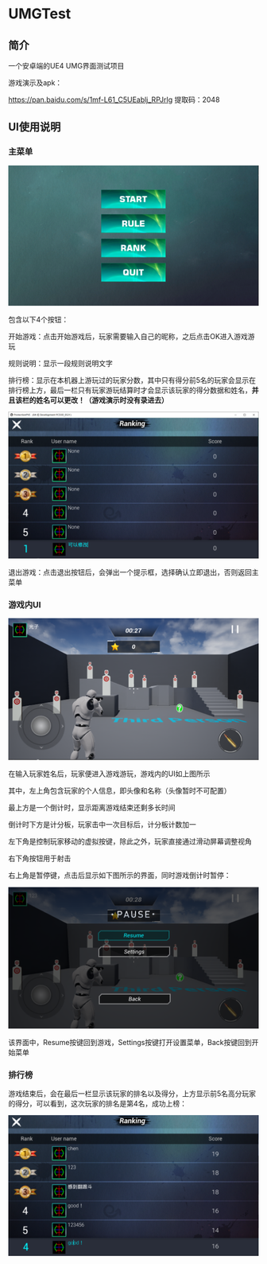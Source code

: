 # UMGTest

## 简介

一个安卓端的UE4 UMG界面测试项目

游戏演示及apk：

https://pan.baidu.com/s/1mf-L61_C5UEablj_RPJrIg 提取码：2048

## UI使用说明

### 主菜单

![image-20211106044026903](readme/image-20211106044026903.png)

包含以下4个按钮：

开始游戏：点击开始游戏后，玩家需要输入自己的昵称，之后点击OK进入游戏游玩

规则说明：显示一段规则说明文字

排行榜：显示在本机器上游玩过的玩家分数，其中只有得分前5名的玩家会显示在排行榜上方，最后一栏只有玩家游玩结算时才会显示该玩家的得分数据和姓名，**并且该栏的姓名可以更改！（游戏演示时没有录进去）**

![image-20211106043914018](readme/image-20211106043914018.png)

退出游戏：点击退出按钮后，会弹出一个提示框，选择确认立即退出，否则返回主菜单

### 游戏内UI

![image-20211106044102491](readme/image-20211106044102491.png)

在输入玩家姓名后，玩家便进入游戏游玩，游戏内的UI如上图所示

其中，左上角包含玩家的个人信息，即头像和名称（头像暂时不可配置）

最上方是一个倒计时，显示距离游戏结束还剩多长时间

倒计时下方是计分板，玩家击中一次目标后，计分板计数加一

左下角是控制玩家移动的虚拟按键，除此之外，玩家直接通过滑动屏幕调整视角

右下角按钮用于射击

右上角是暂停键，点击后显示如下图所示的界面，同时游戏倒计时暂停：

![image-20211106044500174](readme/image-20211106044500174.png)

该界面中，Resume按键回到游戏，Settings按键打开设置菜单，Back按键回到开始菜单

### 排行榜

游戏结束后，会在最后一栏显示该玩家的排名以及得分，上方显示前5名高分玩家的得分，可以看到，这次玩家的排名是第4名，成功上榜：

![image-20211106050048642](readme/image-20211106050048642.png)

